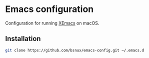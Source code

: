 # Emacs configuration

Configuration for running [XEmacs](https://www.xemacs.org/) on macOS.

## Installation

```sh
git clone https://github.com/bsnux/emacs-config.git ~/.emacs.d
```
